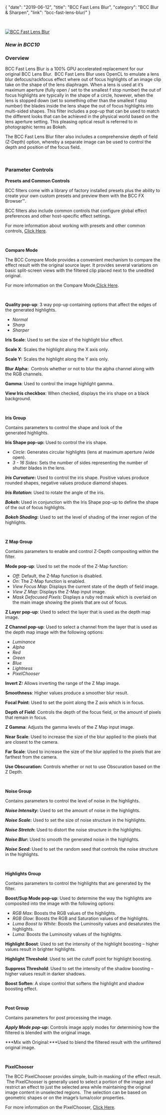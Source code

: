 {
"date": "2019-06-12",
"title": "BCC Fast Lens Blur",
"category": "BCC Blur & Sharpen",
"link": "bcc-fast-lens-blur/"
}

  


[![BCC Fast Lens Blur](https://borisfx-com-res.cloudinary.com/image/upload//documentation/continuum/uploads/2015/10/BCC-Fast-Lens-Blur.jpg)](https://borisfx-com-res.cloudinary.com/image/upload//documentation/continuum/uploads/2015/10/BCC-Fast-Lens-Blur.jpg)


### *New in BCC10*


### Overview


BCC Fast Lens Blur is a 100% GPU accelerated replacement for our original BCC Lens Blur.  BCC Fast Lens Blur uses OpenCL to emulate a lens blur defocus/rackfocus effect where out of focus highlights of an image clip take on the shape of the lens diaphragm. When a lens is used at it’s maximum aperture (fully open / set to the smallest f stop number) the out of focus highlights are typically in the shape of a circle, however, when the lens is stopped down (set to something other than the smallest f stop number) the blades inside the lens shape the out of focus highlights into multi-sided shapes. This filter includes a pop-up that can be used to match the different looks that can be achieved in the physical world based on the lens aperture setting. This pleasing optical result is referred to in photographic terms as Bokeh.


The BCC Fast Lens Blur filter also includes a comprehensive depth of field (Z-Depth) option, whereby a separate image can be used to control the depth and position of the focus field.


 


### **Parameter Controls**


**Presets and Common Controls**


BCC filters come with a library of factory installed presets plus the ability to create your own custom presets and preview them with the BCC FX Browser™.


BCC filters also include common controls that configure global effect preferences and other host-specific effect settings.


For more information about working with presets and other common controls, [Click Here](/documentation/continuum/bcc-common-controls/).

 


**Compare Mode**


The BCC Compare Mode provides a convenient mechanism to compare the effect result with the original source layer. It provides several variations on basic split-screen views with the filtered clip placed next to the unedited original.


For more information on the Compare Mode,[Click Here](/documentation/continuum/bcc-compare-mode/).

 


**Quality pop-up**: 3 way pop-up containing options that affect the edges of the generated highlights.


* *Normal*
* *Sharp*
* *Sharper*


**Iris Scale**: Used to set the size of the highlight blur effect.


**Scale X**: Scales the highlight along the X axis only.


**Scale Y:** Scales the highlight along the Y axis only.


**Blur Alpha:**  Controls whether or not to blur the alpha channel along with the RGB channels.


**Gamma**: Used to control the image highlight gamma.


**View Iris checkbox**: When checked, displays the iris shape on a black background.


 


**Iris Group**


Contains parameters to control the shape and look of the generated highlights.


**Iris Shape pop-up:** Used to control the iris shape.


* *Circle*:­ Generates circular highlights (lens at maximum aperture /wide open).
* *3 -­ 16 Sides*:­ Sets the number of sides representing the number of shutter blades in the lens.


***Iris Curvature*:** Used to control the iris shape. Positive values produce rounded shapes, negative values produce diamond shapes.


***Iris Rotation*:** Used to rotate the angle of the iris.


***Bokeh*:** Used in conjunction with the Iris Shape pop-up to define the shape of the out of focus highlights.


***Bokeh Shading*:** Used to set the level of shading of the inner region of the highlights.


 


**Z Map Group**


Contains parameters to enable and control Z-Depth compositing within the filter.


**Mode pop-up**: Used to set the mode of the Z-Map function:


* *Off*: Default, the Z-Map function is disabled.
* *On*: The Z-Map function is enabled.
* *View Focus Map*: Displays the current state of the depth of field image.
* *View Z Map*: Displays the Z-Map input image.
* *Mask Defocused Pixels:* Displays a ruby red mask which is overlaid on the main image showing the pixels that are out of focus.


**Z Layer pop-up**: Used to select the layer that is used as the depth map image.


**Z Channel pop-up**: Used to select a channel from the layer that is used as the depth map image with the following options:


* *Luminance*
* *Alpha*
* *Red*
* *Green*
* *Blue*
* *Lightness*
* *PixelChooser*


**Invert Z:** Allows inverting the range of the Z Map image.


**Smoothness**: Higher values produce a smoother blur result.


**Focal Point**: Used to set the point along the Z axis which is in focus.


**Depth of Field**: Controls the depth of the focus field, or the amount of pixels that remain in focus.


**Z Gamma**: Adjusts the gamma levels of the Z Map input image.


**Near Scale**: Used to increase the size of the blur applied to the pixels that are closest to the camera.


**Far Scale**: Used to increase the size of the blur applied to the pixels that are farthest from the camera.


**Use Obscuration:** Controls whether or not to use Obscuration based on the Z Depth.


 


**Noise Group**


Contains parameters to control the level of noise in the highlights.


***Noise Intensity*:** Used to set the amount of noise in the highlights.


***Noise Scale*:** Used to set the size of noise structure in the highlights.


***Noise Stretch*:** Used to distort the noise structure in the highlights.


***Noise Blur*:** Used to smooth the generated noise in the highlights.


***Noise Seed:*** Used to set the random seed that controls the noise structure in the highlights.


 


**Highlights Group**


Contains parameters to control the highlights that are generated by the filter.


**Boost/Sup Mode pop-up**: Used to determine the way the highlights are composited into the image with the following options:


* *RGB Max*: Boosts the RGB values of the highlights.
* *RGB Glow*: Boosts the RGB and Saturation values of the highlights.
* *Luma Boost to White*: Boosts the Luminosity values and desaturates the highlights.
* *Luma*: Boosts the Luminosity values of the highlights.


**Highlight Boost**: Used to set the intensity of the highlight boosting – higher values result in brighter highlights.


**Highlight Threshold**: Used to set the cutoff point for highlight boosting.


**Suppress Threshold**: Used to set the intensity of the shadow boosting – higher values result in darker shadows.


**Boost Soften**: A slope control that softens the highlight and shadow boosting effect.


 


**Post Group**


Contains parameters for post processing the image.


***Apply Mode pop-up*:** Controls image apply modes for determining how the filtered is blended with the original image.


***Mix with Original:***Used to blend the filtered result with the unfiltered original image.


 


**PixelChooser**


The BCC PixelChooser provides simple, built-in masking of the effect result.  The PixelChooser is generally used to select a portion of the image and restrict an effect to just the selected area while maintaining the original image content in unselected regions.  The selection can be based on geometric shapes or on the image’s luma/color properties.


For more information on the PixelChooser, [Click Here](/documentation/continuum/bcc-pixel-chooser/).

 